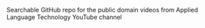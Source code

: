 Searchable GitHub repo for the public domain videos from Applied Language Technology YouTube channel